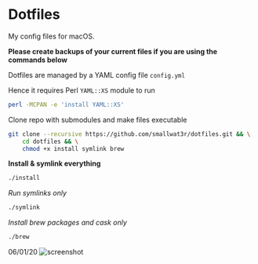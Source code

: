 # Dotfiles  

My config files for macOS.  

**Please create backups of your current files if you are using the commands below**   

Dotfiles are managed by a YAML config file `config.yml`  

Hence it requires Perl `YAML::XS` module to run 
```sh
perl -MCPAN -e 'install YAML::XS'
```

Clone repo with submodules and make files executable  
```sh
git clone --recursive https://github.com/smallwat3r/dotfiles.git && \
    cd dotfiles && \
    chmod +x install symlink brew
```

**Install & symlink everything**  
```sh
./install
```

_Run symlinks only_  
```sh
./symlink
```

_Install brew packages and cask only_  
```sh
./brew
```

06/01/20
![screenshot](https://github.com/smallwat3r/dotfiles/blob/master/_screenshot/screenshot.png)
